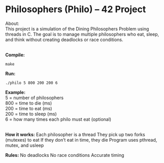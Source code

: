 # Philosophers (Philo) – 42 Project
About:<br />
This project is a simulation of the Dining Philosophers Problem using threads in C. The goal is to manage multiple philosophers who eat, sleep, and think without creating deadlocks or race conditions.
<br/><br/>

**Compile:**

    make

**Run:**

    ./philo 5 800 200 200 6

**Example:**<br />
    5 = number of philosophers<br />
    800 = time to die (ms)<br />
    200 = time to eat (ms)<br />
    200 = time to sleep (ms)<br />
    6 = how many times each philo must eat (optional)
<br/><br/>

**How it works:**
    Each philosopher is a thread
    They pick up two forks (mutexes) to eat
    If they don’t eat in time, they die
    Program uses pthread, mutex, and usleep

**Rules:**
    No deadlocks
    No race conditions
    Accurate timing

